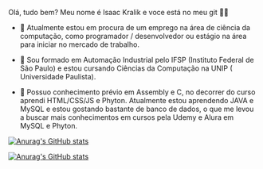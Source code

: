 Olá, tudo bem? Meu nome é Isaac Kralik e voce está no meu git 👋😁

- 🔭 Atualmente estou em procura de um emprego na área de ciência da computação, como programador / desenvolvedor ou estágio na área para iniciar no mercado de trabalho.

- 🌱 Sou formado em Automação Industrial pelo IFSP (Instituto Federal de São Paulo) e estou cursando Ciências da Computação na UNIP ( Universidade Paulista).

- 🤔 Possuo conhecimento prévio em Assembly e C, no decorrer do curso aprendi HTML/CSS/JS e Phyton. Atualmente estou aprendendo JAVA e MySQL e estou gostando bastante de banco de dados, o que me levou a buscar mais conhecimentos em cursos pela Udemy e Alura em MySQL e Phyton.


[![Anurag's GitHub stats](https://github-readme-stats.vercel.app/api?username=isaackralik&count_private=true&show_icons=true&theme=radical)](https://github.com/IsaacKralik)

[![Anurag's GitHub stats](https://github-readme-stats.vercel.app/api/top-langs/?username=isaackralik&count_private=true&layout=compact&langs_count=16&theme=radical)](https://github.com/IsaacKralik)

